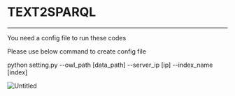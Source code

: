 # TEXT2SPARQL
---
You need a config file to run these codes

Please use below command to create config file

python setting.py --owl_path [data_path] --server_ip [ip] --index_name [index]

![Untitled](/assets/images/2024-03-11/Untitled2.png)
